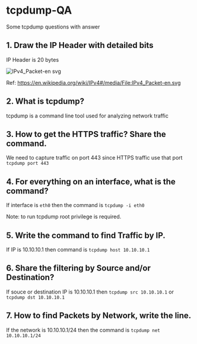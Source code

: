 # tcpdump-QA
Some tcpdump questions with answer

## 1. Draw the IP Header with detailed bits
IP Header is 20 bytes

![IPv4_Packet-en svg](https://user-images.githubusercontent.com/36810834/153740999-03eb3c3a-3b8f-4bb1-96c0-42994485febc.png)

Ref:
https://en.wikipedia.org/wiki/IPv4#/media/File:IPv4_Packet-en.svg

## 2. What is tcpdump?
tcpdump is a command line tool used for analyzing network traffic

## 3. How to get the HTTPS traffic? Share the command.
We need to capture traffic on port 443 since HTTPS traffic use that port
`tcpdump port 443`

## 4. For everything on an interface, what is the command?
If interface is `eth0` then the command is
`tcpdump -i eth0`

Note: to run tcpdump root privilege is required.

## 5. Write the command to find Traffic by IP.
If IP is 10.10.10.1 then command is
`tcpdump host 10.10.10.1`

## 6. Share the filtering by Source and/or Destination?
If souce or destination IP is 10.10.10.1 then
`tcpdump src 10.10.10.1`
or
`tcpdump dst 10.10.10.1`

## 7. How to find Packets by Network, write the line.
If the network is 10.10.10.1/24 then the command is
`tcpdump net 10.10.10.1/24`

